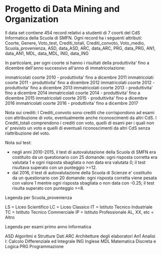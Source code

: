 # Progetto di Data Mining and Organization

Il data set contiene 454 record relativi a studenti di 7 coorti del CdS Informatica della Scuola di SMFN. 
Ogni record ha i seguenti attributi: Coorte, Genere, Voto_test, Crediti_totali, Crediti_convoto, Voto_medio,
Scuola_provenienza,	ASD, data_ASD, ARC, data_ARC, PRG, data_PRG, AN1, data_AN1, MDL, data_MDL, ING, data_ING

In particolare, per ogni coorte si hanno i risultati della produttivita' fino a dicembre dell'anno successivo all'anno di immatricolazione:

immatricolati coorte 2010 - produttivita' fino a dicembre 2011
immatricolati coorte 2011 - produttivita' fino a dicembre 2012
immatricolati coorte 2012 - produttivita' fino a dicembre 2013
immatricolati coorte 2013 - produttivita' fino a dicembre 2014
immatricolati coorte 2014 - produttivita' fino a dicembre 2015
immatricolati coorte 2015 - produttivita' fino a dicembre 2016
immatricolati coorte 2016 - produttivita' fino a dicembre 2017

Nota sui crediti:
I Crediti_convoto sono crediti che corrispondono ad esami con attribuzione di voto, eventualmente anche riconoscimenti da altri CdS.
I Crediti_totali comprendono i crediti con voto, quelli di esami per i quali non e' previsto un voto e quelli di eventuali 
riconoscimenti da altri CdS senza riattribuzione del voto.

Nota sul test:
- negli anni 2010-2015, il test di autovalutazione della Scuola di SMFN era costituito da un questionario con 25 domande: 
ogni risposta corretta era valutata 1 e ogni risposta sbagliata o non data era valutata 0; il test risultava superato con un punteggio >=12.
- dal 2016, il test di autovalutazione della Scuola di Scienze e' costituito da un questionario con 20 domande:
ogni risposta corretta viene pesata con valore 1 mentre ogni risposta sbagliata o non data con -0.25; il test risulta superato con punteggio >=8.

Legenda per Scuola_provenienza

LS = Liceo Scientifico
LC = Liceo Classico
IT = Istituto Tecnico Industriale
TC = Istituto Tecnico Commerciale
IP = Istituto Professionale
AL, XX, etc = Altro

Legenda per esami primo anno Informatica

ASD Algoritmi e Strutture Dati
ARC Architetture degli elaboratori
An1 Analisi I: Calcolo Differenziale ed Integrale
ING Inglese
MDL Matematica Discreta e Logica
PRG Programmazione
